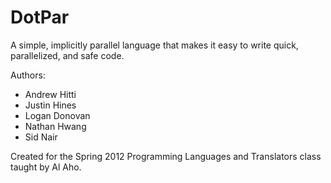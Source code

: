 # DotPar

A simple, implicitly parallel language that makes it easy to write quick,
parallelized, and safe code.

Authors:

- Andrew Hitti
- Justin Hines
- Logan Donovan
- Nathan Hwang
- Sid Nair

Created for the Spring 2012 Programming Languages and Translators class taught
by Al Aho.
